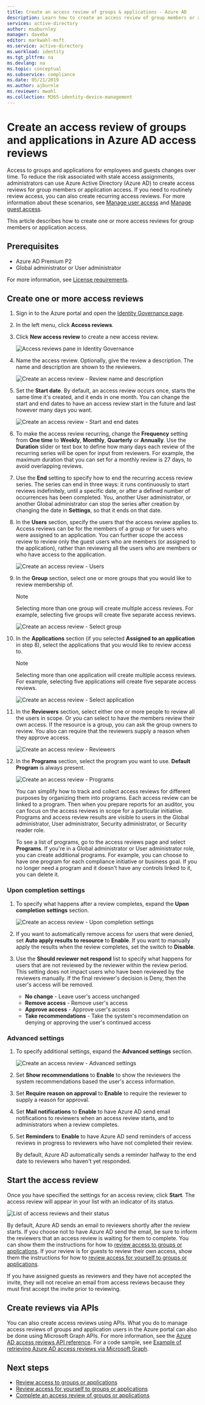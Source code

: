 ```yaml
---
title: Create an access review of groups & applications - Azure AD
description: Learn how to create an access review of group members or application access in Azure Active Directory access reviews. 
services: active-directory
author: msaburnley
manager: daveba
editor: markwahl-msft
ms.service: active-directory
ms.workload: identity
ms.tgt_pltfrm: na
ms.devlang: na
ms.topic: conceptual
ms.subservice: compliance
ms.date: 05/21/2019
ms.author: ajburnle
ms.reviewer: mwahl
ms.collection: M365-identity-device-management
---
```


# Create an access review of groups and applications in Azure AD access reviews

Access to groups and applications for employees and guests changes over time. To reduce the risk associated with stale access assignments, administrators can use Azure Active Directory (Azure AD) to create access reviews for group members or application access. If you need to routinely review access, you can also create recurring access reviews. For more information about these scenarios, see [Manage user access](manage-user-access-with-access-reviews.md) and [Manage guest access](manage-guest-access-with-access-reviews.md).

This article describes how to create one or more access reviews for group members or application access.

## Prerequisites

- Azure AD Premium P2
- Global administrator or User administrator

For more information, see [License requirements](access-reviews-overview.md#license-requirements).

## Create one or more access reviews

1. Sign in to the Azure portal and open the [Identity Governance page](https://portal.azure.com/#blade/Microsoft_AAD_ERM/DashboardBlade/).

1. In the left menu, click **Access reviews**.

1. Click **New access review** to create a new access review.

    ![Access reviews pane in Identity Governance](./media/create-access-review/access-reviews.png)

1. Name the access review. Optionally, give the review a description. The name and description are shown to the reviewers.

    ![Create an access review - Review name and description](./media/create-access-review/name-description.png)

1. Set the **Start date**. By default, an access review occurs once, starts the same time it's created, and it ends in one month. You can change the start and end dates to have an access review start in the future and last however many days you want.

    ![Create an access review - Start and end dates](./media/create-access-review/start-end-dates.png)

1. To make the access review recurring, change the **Frequency** setting from **One time** to **Weekly**, **Monthly**, **Quarterly** or **Annually**. Use the **Duration** slider or text box to define how many days each review of the recurring series will be open for input from reviewers. For example, the maximum duration that you can set for a monthly review is 27 days, to avoid overlapping reviews.

1. Use the **End** setting to specify how to end the recurring access review series. The series can end in three ways: it runs continuously to start reviews indefinitely, until a specific date, or after a defined number of occurrences has been completed. You, another User administrator, or another Global administrator can stop the series after creation by changing the date in **Settings**, so that it ends on that date.

1. In the **Users** section, specify the users that the access review applies to. Access reviews can be for the members of a group or for users who were assigned to an application. You can further scope the access review to review only the guest users who are members (or assigned to the application), rather than reviewing all the users who are members or who have access to the application.

    ![Create an access review - Users](./media/create-access-review/users.png)

1. In the **Group** section, select one or more groups that you would like to review membership of.

    > [!NOTE]
    > Selecting more than one group will create multiple access reviews. For example, selecting five groups will create five separate access reviews.
    
    ![Create an access review - Select group](./media/create-access-review/select-group.png)

1. In the **Applications** section (if you selected **Assigned to an application** in step 8), select the applications that you would like to review access to.

    > [!NOTE]
    > Selecting more than one application will create multiple access reviews. For example, selecting five applications will create five separate access reviews.
    
    ![Create an access review - Select application](./media/create-access-review/select-application.png)

1. In the **Reviewers** section, select either one or more people to review all the users in scope. Or you can select to have the members review their own access. If the resource is a group, you can ask the group owners to review. You also can require that the reviewers supply a reason when they approve access.

    ![Create an access review - Reviewers](./media/create-access-review/reviewers.png)

1. In the **Programs** section, select the program you want to use. **Default Program** is always present.

    ![Create an access review - Programs](./media/create-access-review/programs.png)

    You can simplify how to track and collect access reviews for different purposes by organizing them into programs. Each access review can be linked to a program. Then when you prepare reports for an auditor, you can focus on the access reviews in scope for a particular initiative. Programs and access review results are visible to users in the Global administrator, User administrator, Security administrator, or Security reader role.

    To see a list of programs, go to the access reviews page and select **Programs**. If you're in a Global administrator or User administrator role, you can create additional programs. For example, you can choose to have one program for each compliance initiative or business goal. If you no longer need a program and it doesn't have any controls linked to it, you can delete it.

### Upon completion settings

1. To specify what happens after a review completes, expand the **Upon completion settings** section.

    ![Create an access review - Upon completion settings](./media/create-access-review/upon-completion-settings.png)

1. If you want to automatically remove access for users that were denied, set **Auto apply results to resource** to **Enable**. If you want to manually apply the results when the review completes, set the switch to **Disable**.

1. Use the **Should reviewer not respond** list to specify what happens for users that are not reviewed by the reviewer within the review period. This setting does not impact users who have been reviewed by the reviewers manually. If the final reviewer's decision is Deny, then the user's access will be removed.

    - **No change** - Leave user's access unchanged
    - **Remove access** - Remove user's access
    - **Approve access** - Approve user's access
    - **Take recommendations** - Take the system's recommendation on denying or approving the user's continued access

### Advanced settings

1. To specify additional settings, expand the **Advanced settings** section.

    ![Create an access review - Advanced settings](./media/create-access-review/advanced-settings.png)

1. Set **Show recommendations** to **Enable** to show the reviewers the system recommendations based the user's access information.

1. Set **Require reason on approval** to **Enable** to require the reviewer to supply a reason for approval.

1. Set **Mail notifications** to **Enable** to have Azure AD send email notifications to reviewers when an access review starts, and to administrators when a review completes.

1. Set **Reminders** to **Enable** to have Azure AD send reminders of access reviews in progress to reviewers who have not completed their review.

    By default, Azure AD automatically sends a reminder halfway to the end date to reviewers who haven't yet responded.

## Start the access review

Once you have specified the settings for an access review, click **Start**. The access review will appear in your list with an indicator of its status.

![List of access reviews and their status](./media/create-access-review/access-reviews-list.png)

By default, Azure AD sends an email to reviewers shortly after the review starts. If you choose not to have Azure AD send the email, be sure to inform the reviewers that an access review is waiting for them to complete. You can show them the instructions for how to [review access to groups or applications](perform-access-review.md). If your review is for guests to review their own access, show them the instructions for how to [review access for yourself to groups or applications](review-your-access.md).

If you have assigned guests as reviewers and they have not accepted the invite, they will not receive an email from access reviews because they must first accept the invite prior to reviewing.

## Create reviews via APIs

You can also create access reviews using APIs. What you do to manage access reviews of groups and application users in the Azure portal can also be done using Microsoft Graph APIs. For more information, see the [Azure AD access reviews API reference](https://docs.microsoft.com/graph/api/resources/accessreviews-root?view=graph-rest-beta). For a code sample, see [Example of retrieving Azure AD access reviews via Microsoft Graph](https://techcommunity.microsoft.com/t5/Azure-Active-Directory/Example-of-retrieving-Azure-AD-access-reviews-via-Microsoft/m-p/236096).

## Next steps

- [Review access to groups or applications](perform-access-review.md)
- [Review access for yourself to groups or applications](review-your-access.md)
- [Complete an access review of groups or applications](complete-access-review.md)
